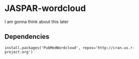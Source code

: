 # JASPAR-wordcloud
I am gonna think about this later

## Dependencies

```
install.packages('PubMedWordcloud', repos='http://cran.us.r-project.org')
```